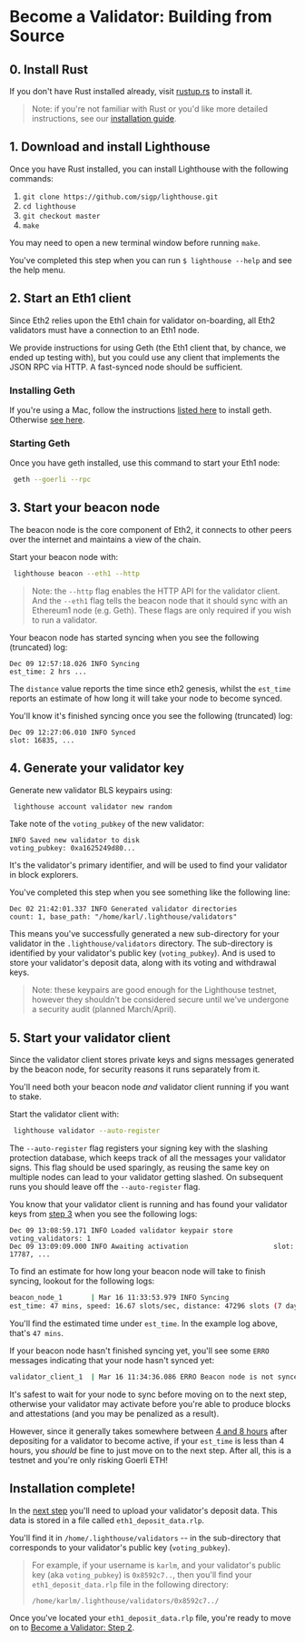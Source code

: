 # Become a Validator: Building from Source

## 0. Install Rust
If you don't have Rust installed already, visit [rustup.rs](https://rustup.rs/) to install it.

> Note:  if you're not familiar with Rust or you'd like more detailed instructions, see our  [installation guide](./installation.md).


## 1. Download and install Lighthouse

Once you have Rust installed, you can install Lighthouse with the following commands:

1.  `git clone https://github.com/sigp/lighthouse.git`
2.  `cd lighthouse`
3.  `git checkout master`
4.  `make`

You may need to open a new terminal window before running `make`.

You've completed this step when you can run `$ lighthouse --help` and see the
help menu.


## 2. Start an Eth1 client

Since Eth2 relies upon the Eth1 chain for validator on-boarding, all Eth2 validators must have a connection to an Eth1 node.

We provide instructions for using Geth (the Eth1 client that, by chance, we ended up testing with), but you could use any client that implements the JSON RPC via HTTP. A fast-synced node should be sufficient.

### Installing Geth 
If you're using a Mac, follow the instructions [listed here](https://github.com/ethereum/go-ethereum/wiki/Installation-Instructions-for-Mac) to install geth. Otherwise [see here](https://github.com/ethereum/go-ethereum/wiki/Installing-Geth).

### Starting Geth

Once you have geth installed, use this command to start your Eth1 node:

```bash
 geth --goerli --rpc
```

## 3. Start your beacon node

The beacon node is the core component of Eth2, it connects to other peers over
the internet and maintains a view of the chain.

Start your beacon node with:

```bash
 lighthouse beacon --eth1 --http
```

>Note:  the `--http` flag enables the HTTP API for the validator client. And the `--eth1` flag tells the beacon node that it should sync with an Ethereum1 node (e.g. Geth). These flags are only required if you wish to run a validator.


Your beacon node has started syncing when you see the following (truncated)
log:

```
Dec 09 12:57:18.026 INFO Syncing
est_time: 2 hrs ...
```

The `distance` value reports the time since eth2 genesis, whilst the `est_time`
reports an estimate of how long it will take your node to become synced.

You'll know it's finished syncing once you see the following (truncated) log:

```
Dec 09 12:27:06.010 INFO Synced
slot: 16835, ...
```


## 4. Generate your validator key

Generate new validator BLS keypairs using:

```bash
 lighthouse account validator new random
```

Take note of the `voting_pubkey` of the new validator:

```
INFO Saved new validator to disk 
voting_pubkey: 0xa1625249d80...
```

It's the validator's primary identifier, and will be used to find your validator in block explorers.

You've completed this step when you see something like the following line:

```
Dec 02 21:42:01.337 INFO Generated validator directories         count: 1, base_path: "/home/karl/.lighthouse/validators"
```

This means you've successfully generated a new sub-directory for your validator in the `.lighthouse/validators` directory. The sub-directory is identified by your validator's public key (`voting_pubkey`). And is used to store your validator's deposit data, along with its voting and withdrawal keys.

> Note: these keypairs are good enough for the Lighthouse testnet, however they shouldn't be considered secure until we've undergone a security audit (planned March/April).

## 5. Start your validator client

Since the validator client stores private keys and signs messages generated by the beacon node, for security reasons it runs separately from it.

You'll need both your beacon node _and_ validator client running if you want to
stake.

Start the validator client with:

```bash
 lighthouse validator --auto-register
```

The `--auto-register` flag registers your signing key with the slashing protection database, which
keeps track of all the messages your validator signs. This flag should be used sparingly,
as reusing the same key on multiple nodes can lead to your validator getting slashed. On subsequent
runs you should leave off the `--auto-register` flag.

You know that your validator client is running and has found your validator keys from [step 3](become-a-validator-source.html#3-start-your-beacon-node) when you see the following logs:

```
Dec 09 13:08:59.171 INFO Loaded validator keypair store          voting_validators: 1
Dec 09 13:09:09.000 INFO Awaiting activation                     slot: 17787, ...
```


To find an estimate for how long your beacon node will take to finish syncing, lookout for the following logs: 

```bash
beacon_node_1       | Mar 16 11:33:53.979 INFO Syncing
est_time: 47 mins, speed: 16.67 slots/sec, distance: 47296 slots (7 days 14 hrs), peers: 3, service: slot_notifier
```

You'll find the estimated time under `est_time`. In the example log above, that's `47 mins`.

If your beacon node hasn't finished syncing yet, you'll see some `ERRO`
messages indicating that your node hasn't synced yet:

```bash
validator_client_1  | Mar 16 11:34:36.086 ERRO Beacon node is not synced               current_epoch: 6999, node_head_epoch: 5531, service: duties
```

It's safest to wait for your node to sync before moving on to the next step, otherwise your validator may activate before you're able to produce blocks and attestations (and you may be penalized as a result).

However, since it generally takes somewhere between [4 and 8 hours](./faq.md) after depositing for a validator to become active, if your `est_time` is less than 4 hours, you _should_ be fine to just move on to the next step. After all, this is a testnet and you're only risking Goerli ETH!

## Installation complete!

In the [next step](become-a-validator.html#2-submit-your-deposit-to-goerli) you'll need to upload your validator's deposit data. This data is stored in a file called `eth1_deposit_data.rlp`. 

You'll find it in `/home/.lighthouse/validators` -- in the sub-directory that corresponds to your validator's public key (`voting_pubkey`).

> For example, if your username is `karlm`, and your validator's public key (aka `voting_pubkey`) is `0x8592c7..`, then you'll find your `eth1_deposit_data.rlp` file in the following directory:
>
>`/home/karlm/.lighthouse/validators/0x8592c7../`

Once you've located your `eth1_deposit_data.rlp` file, you're ready to move on to [Become a Validator: Step 2](become-a-validator.html#2-submit-your-deposit-to-goerli).
